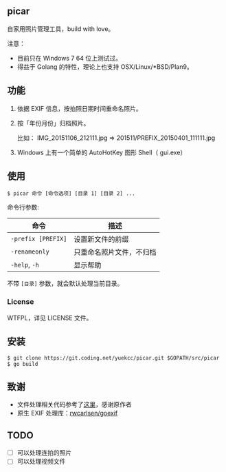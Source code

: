  picar
------------
自家用照片管理工具，build with love。

注意：

- 目前只在 Windows 7 64 位上测试过。
- 得益于 Golang 的特性，理论上也支持 OSX/Linux/*BSD/Plan9。

## 功能

1. 依据 EXIF 信息，按拍照日期时间重命名照片。
2. 按「年份月份」归档照片。

	比如：
	IMG_20151106_212111.jpg => 201511/PREFIX_20150401_111111.jpg

3. Windows 上有一个简单的 AutoHotKey 图形 Shell（ gui.exe）

## 使用

```
$ picar 命令 [命令选项] [目录 1] [目录 2] ...
```

命令行参数:

命令 | 描述
--------------------|----------------------
`-prefix [PREFIX]`  | 设置新文件的前缀
`-renameonly`       | 只重命名照片文件，不归档
`-help`, `-h`       | 显示帮助

不带 `[目录]` 参数，就会默认处理当前目录。

### License

WTFPL，详见 LICENSE 文件。

## 安装

```
$ git clone https://git.coding.net/yuekcc/picar.git $GOPATH/src/picar
$ go build
```

## 致谢

* 文件处理相关代码参考了[这里][1]，感谢原作者
* 原生 EXIF 处理库：[rwcarlsen/goexif][2]

## TODO

- [ ] 可以处理连拍的照片
- [ ] 可以处理视频文件

[1]: http://www.codesnippet.cn/detail/160420132830.html
[2]: https://github.com/rwcarlsen/goexif
